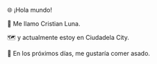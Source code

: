 🌐 ¡Hola mundo!

👋 Me llamo Cristian Luna.

🗺️ y actualmente estoy en Ciudadela City.

📆 En los próximos días, me gustaría comer asado.